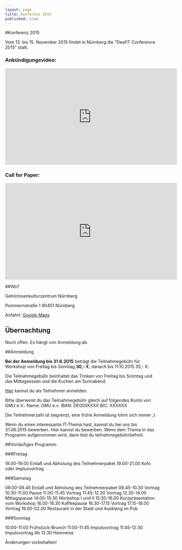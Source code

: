 ```yaml
---
layout: page
title: Konferenz 2015
published: true
---
```



#Konferenz 2015

Vom 13. bis 15. November 2015 findet in Nürnberg die "DeafIT Conference 2015" statt.

### Ankündigungsvideo:
<iframe width="560" height="315" src="https://www.youtube.com/embed/IgYucwI3lWE" frameborder="0" cc_load_policy="1"></iframe>

### Call for Paper:
<iframe width="560" height="315" src="https://www.youtube.com/embed/QNDi-0RWkl4" frameborder="0" cc_load_policy="1"></iframe>

##Wo?

Gehörlosenkulturzentrum Nürnberg

Pommernstraße 1
90451 Nürnberg

Anfahrt: [Google Maps](https://goo.gl/maps/jhK1N)

## Übernachtung
Noch offen. Es hängt von Anmeldung ab.

##Anmeldung

**Bei der Anmeldung bis 31.8.2015** beträgt die Teilnahmegebühr für Workshop von Freitag bis Sonntag **30,- €**, danach bis 11.10.2015 35,- €.

Die Teilnahmegebühr beinhaltet das Trinken von Freitag bis Sonntag und das Mittagsessen und die Kuchen am Sonnabend.

[Hier](https://docs.google.com/forms/d/1rxgoNDV2voOZ6KK5ZJg_vE5tbF1CtOh95RFRYANarYY/viewform) kannst du als Teilnehmer anmelden. 

Bitte überweist du das Teilnahmegebühr gleich auf folgendes Konto von GMU e.V.:
Name: GMU e.v.
IBAN: DE000XXXX
BIC: XXXXXX

Die Teilnehmerzahl ist begrenzt, eine frühe Anmeldung lohnt sich immer ;)

Wenn du einen interessante IT-Thema hast, kannst du bei uns bis 31.08.2015 bewerben. Hier kannst du bewerben. Wenn dein Thema in das Programm aufgenommen wird, dann bist du teilnahmegebührbefreit.

##Vorläufiges Programm:

###Freitag

18.00-19.00 Einlaß und Abholung des Teilnehmerpaket
19.00-21.00 Kofo oder Implusvortrag

###Samstag

09.00-09.45 Einlaß und Abholung des Teilnehmerpaket
09.45-10.30 Vortrag
10.30-11.00 Pause
11.00-11.45 Vortrag
11.45-12.30 Vortrag
12.30-14.00 Mittagspause
14.00-15:30 Workshop I und II
15.30-16.00 Kurzpräsentation vom Workshop
16.00-16.30 Kaffeepause
16.30-17.15 Vortrag
17.15-18.00 Vortrag 
19.00-02.00 Restaurant in der Stadt und Ausklang im Pub

###Sonntag

10:00-11:00	Frühstück-Brunch
11:00-11:45	Impulsvortrag
11:45-12:30	Impulsvortrag 
Ab 12.30    Heimreise

Änderungen vorbehalten! 
